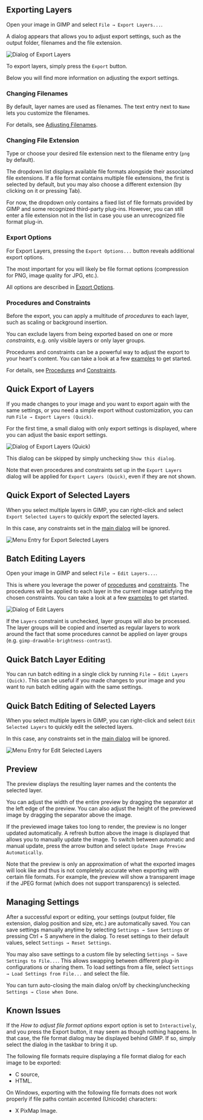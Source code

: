## Exporting Layers

Open your image in GIMP and select `File → Export Layers...`.

A dialog appears that allows you to adjust export settings, such as the output folder, filenames and the file extension.

![Dialog of Export Layers](../images/screenshot_dialog_export_layers.png)

To export layers, simply press the `Export` button.

Below you will find more information on adjusting the export settings.


### Changing Filenames

By default, layer names are used as filenames.
The text entry next to `Name` lets you customize the filenames.

For details, see [Adjusting Filenames](Customization.md#adjusting-layer-names-filenames).


### Changing File Extension

Type or choose your desired file extension next to the filename entry (`png` by default).

The dropdown list displays available file formats alongside their associated file extensions.
If a file format contains multiple file extensions, the first is selected by default, but you may also choose a different extension (by clicking on it or pressing Tab).

For now, the dropdown only contains a fixed list of file formats provided by GIMP and some recognized third-party plug-ins.
However, you can still enter a file extension not in the list in case you use an unrecognized file format plug-in.


### Export Options

For Export Layers, pressing the `Export Options...` button reveals additional export options.

The most important for you will likely be file format options (compression for PNG, image quality for JPG, etc.).

All options are described in [Export Options](Customization.md#export-options).


### Procedures and Constraints

Before the export, you can apply a multitude of *procedures* to each layer, such as scaling or background insertion.

You can exclude layers from being exported based on one or more *constraints*, e.g. only visible layers or only layer groups.

Procedures and constraints can be a powerful way to adjust the export to your heart's content.
You can take a look at a few [examples](Customization.md#examples) to get started.

For details, see [Procedures](Customization.md#procedures) and [Constraints](Customization.md#constraints).


## Quick Export of Layers

If you made changes to your image and you want to export again with the same settings, or you need a simple export without customization, you can run `File → Export Layers (Quick)`.

For the first time, a small dialog with only export settings is displayed, where you can adjust the basic export settings.

![Dialog of Export Layers (Quick)](../images/screenshot_dialog_export_layers_quick.png)

This dialog can be skipped by simply unchecking `Show this dialog`.

Note that even procedures and constraints set up in the `Export Layers` dialog will be applied for `Export Layers (Quick)`, even if they are not shown.


## Quick Export of Selected Layers

When you select multiple layers in GIMP, you can right-click and select `Export Selected Layers` to quickly export the selected layers.

In this case, any constraints set in the [main dialog](#exporting-layers) will be ignored.

![Menu Entry for Export Selected Layers](../images/screenshot_menu_export_selected_layers.png)


## Batch Editing Layers

Open your image in GIMP and select `File → Edit Layers...`.

This is where you leverage the power of [procedures](Customization.md#procedures) and [constraints](Customization.md#constraints).
The procedures will be applied to each layer in the current image satisfying the chosen constraints.
You can take a look at a few [examples](Customization.md#examples) to get started.

![Dialog of Edit Layers](../images/screenshot_dialog_edit_layers.png)

If the `Layers` constraint is unchecked, layer groups will also be processed. The layer groups will be copied and inserted as regular layers to work around the fact that some procedures cannot be applied on layer groups (e.g. `gimp-drawable-brightness-contrast`).


## Quick Batch Layer Editing

You can run batch editing in a single click by running `File → Edit Layers (Quick)`.
This can be useful if you made changes to your image and you want to run batch editing again with the same settings.


## Quick Batch Editing of Selected Layers

When you select multiple layers in GIMP, you can right-click and select `Edit Selected Layers` to quickly edit the selected layers.

In this case, any constraints set in the [main dialog](#batch-editing-layers) will be ignored.

![Menu Entry for Edit Selected Layers](../images/screenshot_menu_edit_selected_layers.png)


## Preview

The preview displays the resulting layer names and the contents the selected layer.

You can adjust the width of the entire preview by dragging the separator at the left edge of the preview.
You can also adjust the height of the previewed image by dragging the separator above the image.

If the previewed image takes too long to render, the preview is no longer updated automatically.
A refresh button above the image is displayed that allows you to manually update the image.
To switch between automatic and manual update, press the arrow button and select `Update Image Preview Automatically`.

Note that the preview is only an approximation of what the exported images will look like and thus is not completely accurate when exporting with certain file formats.
For example, the preview will show a transparent image if the JPEG format (which does not support transparency) is selected.


## Managing Settings

After a successful export or editing, your settings (output folder, file extension, dialog position and size, etc.) are automatically saved.
You can save settings manually anytime by selecting `Settings → Save Settings` or pressing Ctrl + S anywhere in the dialog.
To reset settings to their default values, select `Settings → Reset Settings`.

You may also save settings to a custom file by selecting `Settings → Save Settings to File...`.
This allows swapping between different plug-in configurations or sharing them.
To load settings from a file, select `Settings → Load Settings from File...` and select the file.

You can turn auto-closing the main dialog on/off by checking/unchecking `Settings → Close when Done`.


## Known Issues

If the *How to adjust file format options* export option is set to `Interactively`, and you press the Export button, it may seem as though nothing happens.
In that case, the file format dialog may be displayed behind GIMP.
If so, simply select the dialog in the taskbar to bring it up.

The following file formats require displaying a file format dialog for each image to be exported:
* C source,
* HTML.

On Windows, exporting with the following file formats does not work properly if file paths contain accented (Unicode) characters:
* X PixMap Image.
